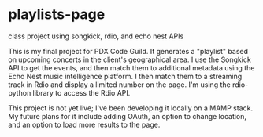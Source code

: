 playlists-page
==============

class project using songkick, rdio, and echo nest APIs

This is my final project for PDX Code Guild. It generates a "playlist" based on upcoming concerts in the client's geographical area. I use the Songkick API to get the events, and then match them to additional metadata using the Echo Nest music intelligence platform. I then match them to a streaming track in Rdio and display a limited number on the page. I'm using the rdio-python library to access the Rdio API. 

This project is not yet live; I've been developing it locally on a MAMP stack. My future plans for it include adding OAuth, an option to change location, and an option to load more results to the page.
